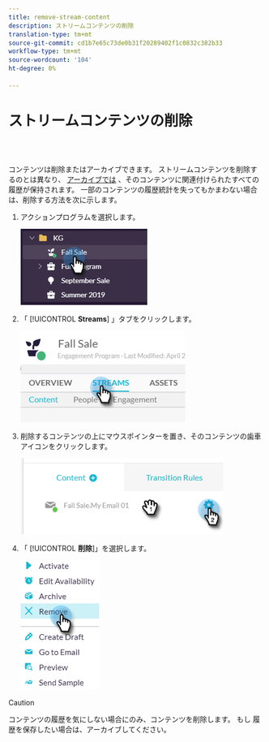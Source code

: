 ```yaml
---
title: remove-stream-content
description: ストリームコンテンツの削除
translation-type: tm+mt
source-git-commit: cd1b7e65c73de0b31f20289402f1c0832c382b33
workflow-type: tm+mt
source-wordcount: '104'
ht-degree: 0%

---
```



# ストリームコンテンツの削除

<br> 

コンテンツは削除またはアーカイブできます。 ストリームコンテンツを削除するのとは異なり、 [アーカイブでは](/help/sky/archive-and-unarchive-stream-content.md) 、そのコンテンツに関連付けられたすべての履歴が保持されます。 一部のコンテンツの履歴統計を失ってもかまわない場合は、削除する方法を次に示します。

1. アクションプログラムを選択します。

   ![イメージ1](/help/sky/assets/engagement-programs/remove-stream-content/remove-stream-content-1.png)

1. 「 [!UICONTROL **Streams**] 」タブをクリックします。

   ![イメージ2](/help/sky/assets/engagement-programs/remove-stream-content/remove-stream-content-2.png)

1. 削除するコンテンツの上にマウスポインターを置き、そのコンテンツの歯車アイコンをクリックします。

   ![イメージ3](/help/sky/assets/engagement-programs/remove-stream-content/remove-stream-content-3.png)

1. 「 [!UICONTROL **削除**]」を選択します。

   ![画像4](/help/sky/assets/engagement-programs/remove-stream-content/remove-stream-content-4.png)

>[!CAUTION]
>
>コンテンツの履歴を気にしない場合にのみ、コンテンツを削除します。 もし
>履歴を保存したい場合は、アーカイブしてください。
